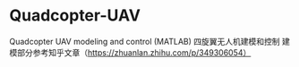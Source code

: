 # Quadcopter-UAV
Quadcopter UAV modeling and control (MATLAB) 四旋翼无人机建模和控制
建模部分参考知乎文章（https://zhuanlan.zhihu.com/p/349306054）
